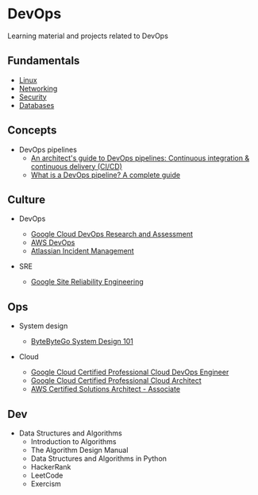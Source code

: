 # DevOps
Learning material and projects related to DevOps

## Fundamentals

- [Linux](docs/linux/README.md) 
- [Networking](docs/networking/README.md) 
- [Security](docs/security/README.md) 
- [Databases](docs/databases/README.md) 

## Concepts

- DevOps pipelines
  - [An architect's guide to DevOps pipelines: Continuous integration & continuous delivery (CI/CD)
](https://www.redhat.com/architect/devops-cicd)
  - [What is a DevOps pipeline? A complete guide](https://resources.github.com/devops/pipeline/)

## Culture

- DevOps 
  - [Google Cloud DevOps Research and Assessment](https://dora.dev/)
  - [AWS DevOps](https://aws.amazon.com/devops/)
  - [Atlassian Incident Management](https://www.atlassian.com/incident-management/handbook/postmortems)

- SRE
  - [Google Site Reliability Engineering](https://sre.google/books/)

## Ops

- System design
  - [ByteByteGo System Design 101](https://github.com/ByteByteGoHq/system-design-101)

- Cloud
  - [Google Cloud Certified Professional Cloud DevOps Engineer](https://cloud.google.com/learn/certification/cloud-devops-engineer)
  - [Google Cloud Certified Professional Cloud Architect](https://cloud.google.com/learn/certification/cloud-architect)
  - [AWS Certified Solutions Architect - Associate](https://aws.amazon.com/certification/certified-solutions-architect-associate/)


## Dev

- Data Structures and Algorithms
  - Introduction to Algorithms
  - The Algorithm Design Manual
  - Data Structures and Algorithms in Python
  - HackerRank
  - LeetCode
  - Exercism
